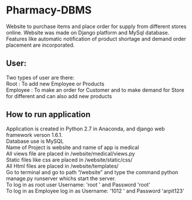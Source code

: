 # Pharmacy-DBMS
Website to purchase items and place order for supply from different stores online. Website was made on Django platform and MySql database. Features like automatic notification of product shortage and demand order placement are incorporated.
<br />

## User: 
Two types of user are there:<br />
Root : To add new Employee or Products<br />
Employee : To make an order for Customer and to make demand for Store for different and can also add new products<br />

## How to run application
Application is created in Python 2.7 in Anaconda, and django web framework verson 1.6.1.<br />
Database use is MySQL<br />
Name of Project is website and name of app is medical<br />
All views file are placed in /website/medical/views.py<br />
Static files like css are placed in /website/static/css/<br />
All Html files are placed in /website/templates/<br />
Go to terminal and go to path “/website” and type the command python manage.py runserver whichs start the server.<br />
To log in as root user Username: 'root ' and Password 'root'<br />
To log in as Employee log in as Username: '1012 ' and Password 'arpit123'<br />
